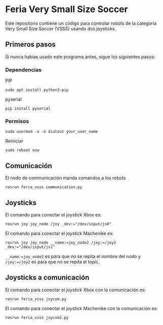 # Feria Very Small Size Soccer
Este repositorio contiene un código para controlar robots de la categoría Very Small Size Soccer (VSSS) usando dos joysticks.

## Primeros pasos
Si nunca habías usado este programa antes, sigue los siguientes pasos:
### Dependencias
PIP

    sudo apt install python3-pip

pyserial

    pip install pyserial

### Permisos

    sudo usermod -a -G dialout your_user_name

Reiniciar

    sudo reboot now

## Comunicación

El nodo de communicación manda comandos a los robots

    rosrun feria_vsss communication.py

## Joysticks

El comando para conectar el joystick Xbox es:

    rosrun joy joy_node /joy _dev:="/dev/input/js0"

El comando para conectar el joystick Machenike es:

    rosrun joy joy_node __name:=joy_node2 /joy:=/joy2 _dev:="/dev/input/js1"

`__name:=joy_node2` es para que no se repita el nombre del nodo y `/joy:=/joy2` es para que no se repita el topic.

## Joysticks a comunicación

El comando para conectar el joystick Xbox con la comunicación es:

    rosrun feria_vsss joycom.py

El comando para conectar el joystick Machenike con la comunicación es:

    rosrun feria_vsss joycom2.py

